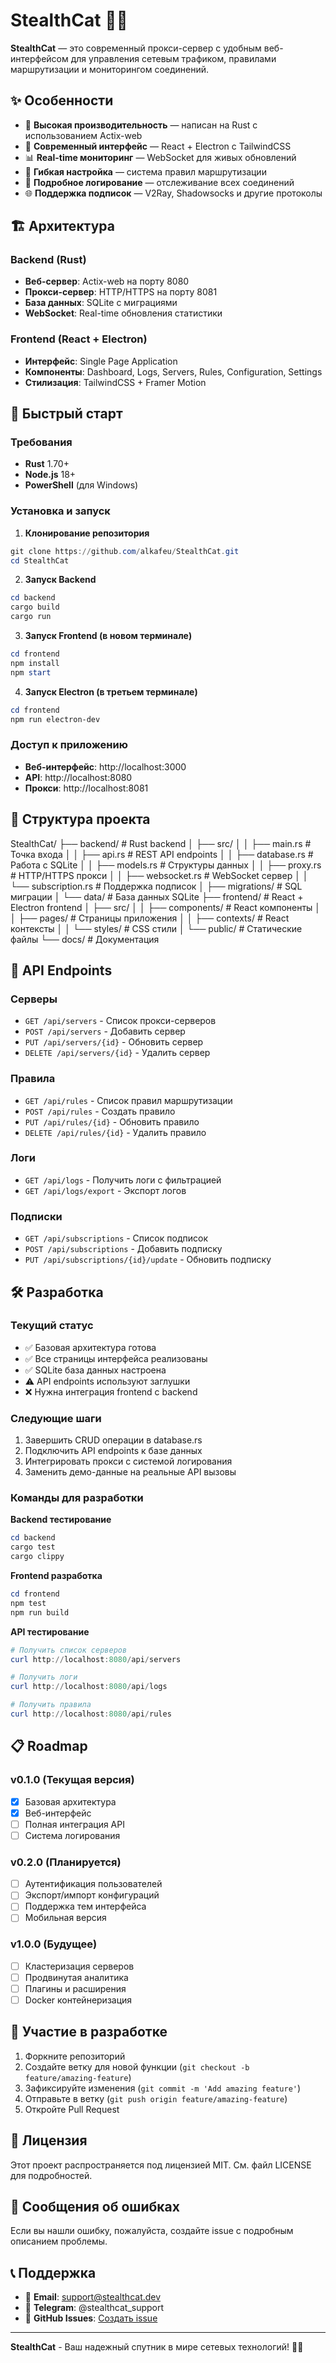# StealthCat 🐱‍💻

**StealthCat** — это современный прокси-сервер с удобным веб-интерфейсом для управления сетевым трафиком, правилами маршрутизации и мониторингом соединений.

## ✨ Особенности

- 🚀 **Высокая производительность** — написан на Rust с использованием Actix-web
- 🎨 **Современный интерфейс** — React + Electron с TailwindCSS
- 📊 **Real-time мониторинг** — WebSocket для живых обновлений
- 🔧 **Гибкая настройка** — система правил маршрутизации
- 📝 **Подробное логирование** — отслеживание всех соединений
- 🌐 **Поддержка подписок** — V2Ray, Shadowsocks и другие протоколы

## 🏗️ Архитектура

### Backend (Rust)
- **Веб-сервер**: Actix-web на порту 8080
- **Прокси-сервер**: HTTP/HTTPS на порту 8081
- **База данных**: SQLite с миграциями
- **WebSocket**: Real-time обновления статистики

### Frontend (React + Electron)
- **Интерфейс**: Single Page Application
- **Компоненты**: Dashboard, Logs, Servers, Rules, Configuration, Settings
- **Стилизация**: TailwindCSS + Framer Motion

## 🚀 Быстрый старт

### Требования
- **Rust** 1.70+
- **Node.js** 18+
- **PowerShell** (для Windows)

### Установка и запуск

1. **Клонирование репозитория**
```powershell
git clone https://github.com/alkafeu/StealthCat.git
cd StealthCat
```
2. **Запуск Backend**
```powershell
cd backend
cargo build
cargo run
```
3. **Запуск Frontend (в новом терминале)**
```powershell
cd frontend
npm install
npm start
```
4. **Запуск Electron (в третьем терминале)**
```powershell
cd frontend
npm run electron-dev
```
### Доступ к приложению
- **Веб-интерфейс**: http://localhost:3000
- **API**: http://localhost:8080
- **Прокси**: http://localhost:8081

## 📁 Структура проекта

StealthCat/
├── backend/                 # Rust backend
│   ├── src/
│   │   ├── main.rs         # Точка входа
│   │   ├── api.rs          # REST API endpoints
│   │   ├── database.rs     # Работа с SQLite
│   │   ├── models.rs       # Структуры данных
│   │   ├── proxy.rs        # HTTP/HTTPS прокси
│   │   ├── websocket.rs    # WebSocket сервер
│   │   └── subscription.rs # Поддержка подписок
│   ├── migrations/         # SQL миграции
│   └── data/              # База данных SQLite
├── frontend/               # React + Electron frontend
│   ├── src/
│   │   ├── components/     # React компоненты
│   │   ├── pages/         # Страницы приложения
│   │   ├── contexts/      # React контексты
│   │   └── styles/        # CSS стили
│   └── public/            # Статические файлы
└── docs/                  # Документация

## 🔧 API Endpoints

### Серверы
- `GET /api/servers` - Список прокси-серверов
- `POST /api/servers` - Добавить сервер
- `PUT /api/servers/{id}` - Обновить сервер
- `DELETE /api/servers/{id}` - Удалить сервер

### Правила
- `GET /api/rules` - Список правил маршрутизации
- `POST /api/rules` - Создать правило
- `PUT /api/rules/{id}` - Обновить правило
- `DELETE /api/rules/{id}` - Удалить правило

### Логи
- `GET /api/logs` - Получить логи с фильтрацией
- `GET /api/logs/export` - Экспорт логов

### Подписки
- `GET /api/subscriptions` - Список подписок
- `POST /api/subscriptions` - Добавить подписку
- `PUT /api/subscriptions/{id}/update` - Обновить подписку

## 🛠️ Разработка

### Текущий статус
- ✅ Базовая архитектура готова
- ✅ Все страницы интерфейса реализованы
- ✅ SQLite база данных настроена
- ⚠️ API endpoints используют заглушки
- ❌ Нужна интеграция frontend с backend

### Следующие шаги
1. Завершить CRUD операции в database.rs
2. Подключить API endpoints к базе данных
3. Интегрировать прокси с системой логирования
4. Заменить демо-данные на реальные API вызовы

### Команды для разработки

**Backend тестирование**
```powershell
cd backend
cargo test
cargo clippy
```
**Frontend разработка**
```powershell
cd frontend
npm test
npm run build
```
**API тестирование**
```powershell
# Получить список серверов
curl http://localhost:8080/api/servers

# Получить логи
curl http://localhost:8080/api/logs

# Получить правила
curl http://localhost:8080/api/rules
```
## 📋 Roadmap

### v0.1.0 (Текущая версия)
- [x] Базовая архитектура
- [x] Веб-интерфейс
- [ ] Полная интеграция API
- [ ] Система логирования

### v0.2.0 (Планируется)
- [ ] Аутентификация пользователей
- [ ] Экспорт/импорт конфигураций
- [ ] Поддержка тем интерфейса
- [ ] Мобильная версия

### v1.0.0 (Будущее)
- [ ] Кластеризация серверов
- [ ] Продвинутая аналитика
- [ ] Плагины и расширения
- [ ] Docker контейнеризация

## 🤝 Участие в разработке

1. Форкните репозиторий
2. Создайте ветку для новой функции (`git checkout -b feature/amazing-feature`)
3. Зафиксируйте изменения (`git commit -m 'Add amazing feature'`)
4. Отправьте в ветку (`git push origin feature/amazing-feature`)
5. Откройте Pull Request

## 📄 Лицензия

Этот проект распространяется под лицензией MIT. См. файл LICENSE для подробностей.

## 🐛 Сообщения об ошибках

Если вы нашли ошибку, пожалуйста, создайте issue с подробным описанием проблемы.

## 📞 Поддержка

- 📧 **Email**: support@stealthcat.dev
- 💬 **Telegram**: @stealthcat_support
- 🐙 **GitHub Issues**: [Создать issue](https://github.com/alkafeu/StealthCat/issues)

---

**StealthCat** - Ваш надежный спутник в мире сетевых технологий! 🐱‍💻